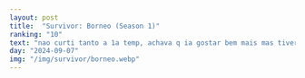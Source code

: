 ```yaml
---
layout: post
title:  "Survivor: Borneo (Season 1)"
ranking: "10"
text: "nao curti tanto a 1a temp, achava q ia gostar bem mais mas tiveram só uns 2 episódios que gostei bastante. as partes mais marcantes pra mim são o finale, e a trilha sonora eletrônica torando em toda competição de imunidade que foi minha parte favorita da temporada inteira."
day: "2024-09-07"
img: "/img/survivor/borneo.webp"
---
```

